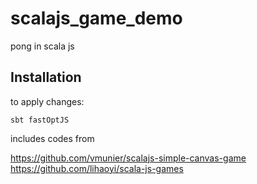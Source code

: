 # scalajs_game_demo
pong in scala js


## Installation

to apply changes:

    sbt fastOptJS


includes codes from 

https://github.com/vmunier/scalajs-simple-canvas-game
https://github.com/lihaoyi/scala-js-games
